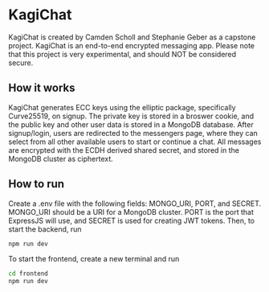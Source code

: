 # KagiChat

KagiChat is created by Camden Scholl and Stephanie Geber as a capstone project.
KagiChat is an end-to-end encrypted messaging app. Please note that this project is very experimental, and should NOT be considered secure. 

## How it works
KagiChat generates ECC keys using the elliptic package, specifically Curve25519, on signup. The private key is stored in a broswer cookie, and the public key and other user data is stored in a MongoDB database. After signup/login, users are redirected to the messengers page, where they can select from all other available users to start or continue a chat. All messages are encrypted with the ECDH derived shared secret, and stored in the MongoDB cluster as ciphertext.

## How to run
Create a .env file with the following fields: MONGO_URI, PORT, and SECRET. MONGO_URI should be a URI for a MongoDB cluster. PORT is the port that ExpressJS will use, and SECRET is used for creating JWT tokens.
Then, to start the backend, run
```bash
npm run dev
```
To start the frontend, create a new terminal and run
```bash
cd frontend
npm run dev
```